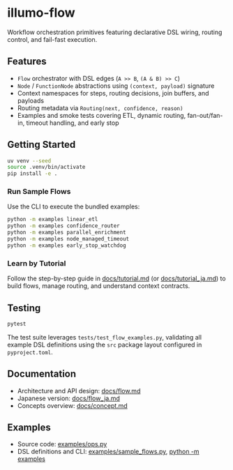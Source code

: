 # illumo-flow

Workflow orchestration primitives featuring declarative DSL wiring, routing control, and fail-fast execution.

## Features
- `Flow` orchestrator with DSL edges (`A >> B`, `(A & B) >> C`)
- `Node` / `FunctionNode` abstractions using `(context, payload)` signature
- Context namespaces for steps, routing decisions, join buffers, and payloads
- Routing metadata via `Routing(next, confidence, reason)`
- Examples and smoke tests covering ETL, dynamic routing, fan-out/fan-in, timeout handling, and early stop

## Getting Started
```bash
uv venv --seed
source .venv/bin/activate
pip install -e .
```

### Run Sample Flows
Use the CLI to execute the bundled examples:
```bash
python -m examples linear_etl
python -m examples confidence_router
python -m examples parallel_enrichment
python -m examples node_managed_timeout
python -m examples early_stop_watchdog
```

### Learn by Tutorial
Follow the step-by-step guide in [docs/tutorial.md](docs/tutorial.md) (or [docs/tutorial_ja.md](docs/tutorial_ja.md)) to build flows, manage routing, and understand context contracts.

## Testing
```bash
pytest
```
The test suite leverages `tests/test_flow_examples.py`, validating all example DSL definitions using the `src` package layout configured in `pyproject.toml`.

## Documentation
- Architecture and API design: [docs/flow.md](docs/flow.md)
- Japanese version: [docs/flow_ja.md](docs/flow_ja.md)
- Concepts overview: [docs/concept.md](docs/concept.md)

## Examples
- Source code: [examples/ops.py](examples/ops.py)
- DSL definitions and CLI: [examples/sample_flows.py](examples/sample_flows.py), [python -m examples](examples/__main__.py)
